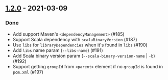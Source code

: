 ## [1.2.0](https://github.com/Kevin-Lee/maven2sbt/issues?utf8=%E2%9C%93&q=is%3Aissue+is%3Aclosed+milestone%3Amilestone8) - 2021-03-09

### Done
* Add support Maven's `<dependencyManagement>` (#185)
* Support Scala dependency with `scalaBinaryVersion` (#187)
* Use `libs` for `libraryDependencies` when it's found in `libs` (#190)
* Add `libs` name param (`--libs-name`) (#191)
* Add Scala binary version param (`--scala-binary-version-name` | `-b`) (#192)
* Support getting `groupId` from `<parent>` element if no `groupId` is found in `pom.xml` (#197)
